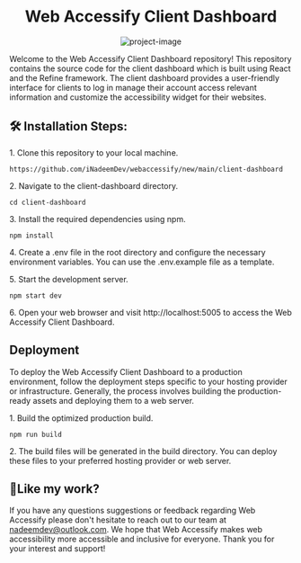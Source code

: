 <h1 align="center" id="title">Web Accessify Client Dashboard</h1>

<p align="center"><img src="https://webaccessify.com/images/webaccessify-logo.png" alt="project-image"></p>

<p id="description">Welcome to the Web Accessify Client Dashboard repository! This repository contains the source code for the client dashboard which is built using React and the Refine framework. The client dashboard provides a user-friendly interface for clients to log in manage their account access relevant information and customize the accessibility widget for their websites.</p>

<h2>🛠️ Installation Steps:</h2>

<p>1. Clone this repository to your local machine.</p>

```
https://github.com/iNadeemDev/webaccessify/new/main/client-dashboard
```

<p>2. Navigate to the client-dashboard directory.</p>

```
cd client-dashboard
```

<p>3. Install the required dependencies using npm.</p>

```
npm install
```

<p>4. Create a .env file in the root directory and configure the necessary environment variables. You can use the .env.example file as a template.</p>

<p>5. Start the development server.</p>

```
npm start dev
```

<p>6. Open your web browser and visit http://localhost:5005 to access the Web Accessify Client Dashboard.</p>

<h2>Deployment</h2>
<p>To deploy the Web Accessify Client Dashboard to a production environment, follow the deployment steps specific to your hosting provider or infrastructure. Generally, the process involves building the production-ready assets and deploying them to a web server.</p>

<p>1. Build the optimized production build.</p>

```
npm run build
```

<p>2. The build files will be generated in the build directory. You can deploy these files to your preferred hosting provider or web server.</p>

<h2>💖Like my work?</h2>

If you have any questions suggestions or feedback regarding Web Accessify please don't hesitate to reach out to our team at nadeemdev@outlook.com. We hope that Web Accessify makes web accessibility more accessible and inclusive for everyone. Thank you for your interest and support!
